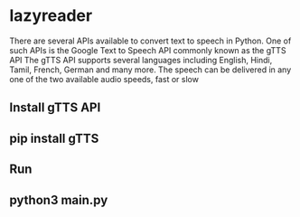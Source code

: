 # lazyreader
There are several APIs available to convert text to speech in Python. One of such APIs is the Google Text to Speech API commonly known as the gTTS API
The gTTS API supports several languages including English, Hindi, Tamil, French, German and many more. The speech can be delivered in any one of the two available audio speeds, fast or slow

Install gTTS API 
---
pip install gTTS
---

Run
---
python3 main.py
---